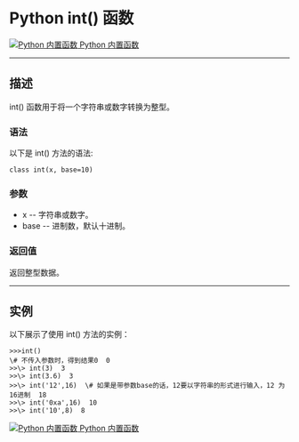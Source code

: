 Python int() 函数
===============

 [![Python 内置函数](../images/up.gif) Python 内置函数](python-built-in-functions.html)

* * *

描述
--

int() 函数用于将一个字符串或数字转换为整型。

### 语法

以下是 int() 方法的语法:
```
class int(x, base=10)
```
### 参数

*   x -- 字符串或数字。
*   base -- 进制数，默认十进制。

### 返回值

返回整型数据。

* * *

实例
--

以下展示了使用 int() 方法的实例：
```
>>>int() 
\# 不传入参数时，得到结果0  0
>>\> int(3)  3 
>>\> int(3.6)  3 
>>\> int('12',16)  \# 如果是带参数base的话，12要以字符串的形式进行输入，12 为 16进制  18 
>>\> int('0xa',16)  10 
>>\> int('10',8)  8
```
 [![Python 内置函数](../images/up.gif) Python 内置函数](python-built-in-functions.html)